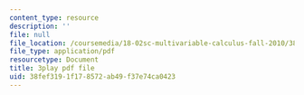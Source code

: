 ```yaml
---
content_type: resource
description: ''
file: null
file_location: /coursemedia/18-02sc-multivariable-calculus-fall-2010/38fef3191f178572ab49f37e74ca0423_-pr1TLyPyDw.pdf
file_type: application/pdf
resourcetype: Document
title: 3play pdf file
uid: 38fef319-1f17-8572-ab49-f37e74ca0423
---
```

